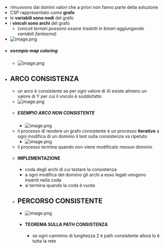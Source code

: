 - rimuovono dai domini valori che a priori non fanno parte della soluzione
- CSP rappresentato come **grafo**
- le **variabili sono nodi** del grafo
- i **vincoli sono archi** del grafo
	- (*vincoli ternari possono essere tradotti in binari aggiungendo variabili fantasma*)
- ![image.png](../assets/image_1680262376917_0.png)
- ##### esempio map coloring
	- ![image.png](../assets/image_1680262551303_0.png)
- ## ARCO CONSISTENZA
	- un arco è consistente se per ogni valore di Xi esiste almeno un valore di Y per cui il vncolo è soddisfatto
	- ![image.png](../assets/image_1681372939434_0.png)
	- ##### ESEMPIO ARCO NON CONSISTENTE
		- ![image.png](../assets/image_1680263009585_0.png)
	- il processo di rendere un grafo consistente è un processo **iterativo** a ogni modifica di un dominio il test sulla consistenza va ripetuto
		- ![image.png](../assets/image_1680263083451_0.png)
	- il processo termina quando non viene modificato nessun dominio
	- #### IMPLEMENTAZIONE
		- coda degli archi di cui testare la consistenza
		- a ogni modifica del dominio gli archi a esso legati vengono inseriti nella coda
		- si termina quando la coda è vuota
	- ## PERCORSO CONSISTENTE
		- ![image.png](../assets/image_1681373341960_0.png)
		- #### TEOREMA SULLA PATH CONSISTENZA
			- se ogni cammino di lunghezza 2 è path consistente allora lo è tutta la rete

